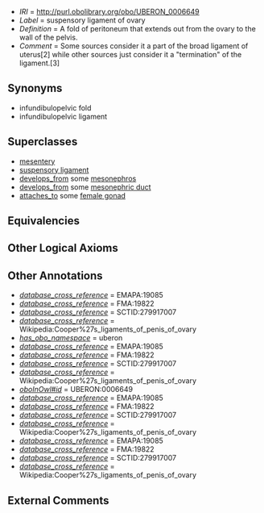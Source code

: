  * *IRI* = http://purl.obolibrary.org/obo/UBERON_0006649
 * *Label* = suspensory ligament of ovary
 * *Definition* = A fold of peritoneum that extends out from the ovary to the wall of the pelvis. 
 * *Comment* = Some sources consider it a part of the broad ligament of uterus[2] while other sources just consider it a "termination" of the ligament.[3]

## Synonyms

 * infundibulopelvic fold
 * infundibulopelvic ligament

## Superclasses

 * [mesentery](../../UBERON/95/UBERON_0002095.md)
 * [suspensory ligament](../../UBERON/41/UBERON_0008841.md)
 * [develops_from](../../RO/02/RO_0002202.md) some [mesonephros](../../UBERON/80/UBERON_0000080.md)
 * [develops_from](../../RO/02/RO_0002202.md) some [mesonephric duct](../../UBERON/74/UBERON_0003074.md)
 * [attaches_to](../../RO/71/RO_0002371.md) some [female gonad](../../UBERON/92/UBERON_0000992.md)

## Equivalencies


## Other Logical Axioms


## Other Annotations

 * *[database_cross_reference](../../ef/oboInOwl#hasDbXref.md)* = EMAPA:19085
 * *[database_cross_reference](../../ef/oboInOwl#hasDbXref.md)* = FMA:19822
 * *[database_cross_reference](../../ef/oboInOwl#hasDbXref.md)* = SCTID:279917007
 * *[database_cross_reference](../../ef/oboInOwl#hasDbXref.md)* = Wikipedia:Cooper%27s_ligaments_of_penis_of_ovary
 * *[has_obo_namespace](../../ce/oboInOwl#hasOBONamespace.md)* = uberon
 * *[database_cross_reference](../../ef/oboInOwl#hasDbXref.md)* = EMAPA:19085
 * *[database_cross_reference](../../ef/oboInOwl#hasDbXref.md)* = FMA:19822
 * *[database_cross_reference](../../ef/oboInOwl#hasDbXref.md)* = SCTID:279917007
 * *[database_cross_reference](../../ef/oboInOwl#hasDbXref.md)* = Wikipedia:Cooper%27s_ligaments_of_penis_of_ovary
 * *[oboInOwl#id](../../id/oboInOwl#id.md)* = UBERON:0006649
 * *[database_cross_reference](../../ef/oboInOwl#hasDbXref.md)* = EMAPA:19085
 * *[database_cross_reference](../../ef/oboInOwl#hasDbXref.md)* = FMA:19822
 * *[database_cross_reference](../../ef/oboInOwl#hasDbXref.md)* = SCTID:279917007
 * *[database_cross_reference](../../ef/oboInOwl#hasDbXref.md)* = Wikipedia:Cooper%27s_ligaments_of_penis_of_ovary
 * *[database_cross_reference](../../ef/oboInOwl#hasDbXref.md)* = EMAPA:19085
 * *[database_cross_reference](../../ef/oboInOwl#hasDbXref.md)* = FMA:19822
 * *[database_cross_reference](../../ef/oboInOwl#hasDbXref.md)* = SCTID:279917007
 * *[database_cross_reference](../../ef/oboInOwl#hasDbXref.md)* = Wikipedia:Cooper%27s_ligaments_of_penis_of_ovary

## External Comments

